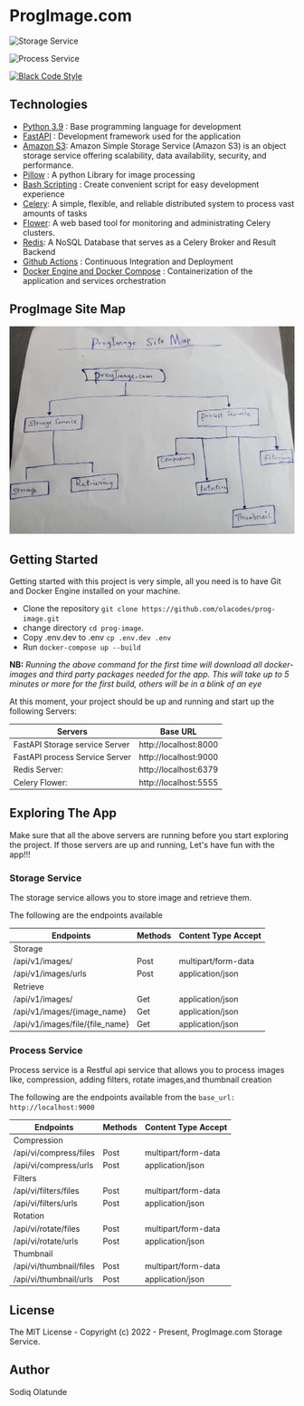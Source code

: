 # ProgImage.com

![Storage Service](https://github.com/olacodes/prog-image/actions/workflows/storage-service.yml/badge.svg)

![Process Service](https://github.com/olacodes/prog-image/actions/workflows/process-service.yml/badge.svg)

[![Black Code Style](https://img.shields.io/badge/code%20style-black-000000.svg)](https://github.com/ambv/black)

## Technologies

- [Python 3.9](https://python.org) : Base programming language for development
- [FastAPI](https://fastapi.tiangolo.com/) : Development framework used for the application
- [Amazon S3](https://aws.amazon.com/s3/): Amazon Simple Storage Service (Amazon S3) is an object storage service offering scalability, data availability, security, and performance.
- [Pillow](https://pillow.readthedocs.io/en/stable/) : A python Library for image processing
- [Bash Scripting](https://www.codecademy.com/learn/learn-the-command-line/modules/bash-scripting) : Create convenient script for easy development experience
- [Celery](https://github.com/celery/celery): A simple, flexible, and reliable distributed system to process vast amounts of tasks
- [Flower](https://github.com/mher/flower): A web based tool for monitoring and administrating Celery clusters.
- [Redis](https://github.com/redis/redis-py): A NoSQL Database that serves as a Celery Broker and Result Backend
- [Github Actions](https://docs.github.com/en/free-pro-team@latest/actions) : Continuous Integration and Deployment
- [Docker Engine and Docker Compose](https://www.docker.com/) : Containerization of the application and services orchestration

## ProgImage Site Map

![ProgImage Site Map](static/prog_img_site_map.jpg)

## Getting Started

Getting started with this project is very simple, all you need is to have Git and Docker Engine installed on your machine.

- Clone the repository `git clone https://github.com/olacodes/prog-image.git`
- change directory `cd prog-image`.
- Copy .env.dev to .env `cp .env.dev .env`
- Run `docker-compose up --build`

**NB:** _Running the above command for the first time will download all docker-images and third party packages needed for the app. This will take up to 5 minutes or more for the first build, others will be in a blink of an eye_

At this moment, your project should be up and running and start up the following Servers:

| Servers                        | Base URL              |
| ------------------------------ | --------------------- |
| FastAPI Storage service Server | http://localhost:8000 |
| FastAPI process Service Server | http://localhost:9000 |
| Redis Server:                  | http://localhost:6379 |
| Celery Flower:                 | http://localhost:5555 |

## Exploring The App

Make sure that all the above servers are running before you start exploring the project. If those servers are up and running, Let's have fun with the app!!!

### Storage Service

The storage service allows you to store image and retrieve them.

The following are the endpoints available

| Endpoints                      | Methods     | Content Type Accept |
| ------------------------------ | ------------|---------------------|
| Storage
| /api/v1/images/                | Post        | multipart/form-data |
| /api/v1/images/urls            | Post        | application/json    |
| Retrieve
| /api/v1/images/                | Get        | application/json   |
| /api/v1/images/{image_name}    | Get        | application/json    |
| /api/v1/images/file/{file_name}| Get        | application/json    |

### Process Service

Process service is a Restful api service that allows you to process images like, compression, adding filters, rotate images,and thumbnail creation

The following are the endpoints available from the `base_url: http://localhost:9000`

| Endpoints                      | Methods     | Content Type Accept |
| ------------------------------ | ------------|---------------------|
| Compression
| /api/vi/compress/files         | Post        | multipart/form-data |
| /api/vi/compress/urls          | Post        | application/json    |
| Filters
| /api/vi/filters/files          | Post        | multipart/form-data |
| /api/vi/filters/urls           | Post        | application/json    |
| Rotation
| /api/vi/rotate/files           | Post        | multipart/form-data  |
| /api/vi/rotate/urls            | Post        | application/json     |
| Thumbnail
| /api/vi/thumbnail/files        | Post         | multipart/form-data |
| /api/vi/thumbnail/urls         | Post         | application/json    |

## License

The MIT License - Copyright (c) 2022 - Present, ProgImage.com Storage Service.

## Author

Sodiq Olatunde
